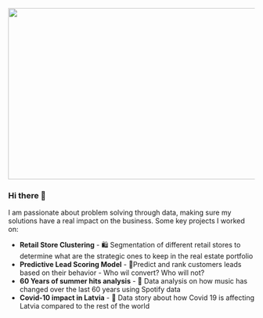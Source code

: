 <img src="https://kit8.net/images/thumbnails/580/386/detailed/4/Man_at_work@2x.png" width="550" height="350">


### Hi there 👋

I am passionate about problem solving through data, making sure my solutions have a real impact on the business. Some key projects I worked on:
- **Retail Store Clustering** - 🛍️ Segmentation of different retail stores to determine what are the strategic ones to keep in the real estate portfolio
- **Predictive Lead Scoring Model** - 🛒Predict and rank customers leads based on their behavior - Who wil convert? Who will not? 
- **60 Years of summer hits analysis** - 🎸 Data analysis on how music has changed over the last 60 years using Spotify data 
- **Covid-10 impact in Latvia** - 🦠 Data story about how Covid 19 is affecting Latvia compared to the rest of the world 






<!--
**algerza/algerza** is a ✨ _special_ ✨ repository because its `README.md` (this file) appears on your GitHub profile.

Here are some ideas to get you started:

- 🔭 I’m currently working on ...
- 🌱 I’m currently learning ...
- 👯 I’m looking to collaborate on ...
- 🤔 I’m looking for help with ...
- 💬 Ask me about ...
- 📫 How to reach me: ...
- 😄 Pronouns: ...
- ⚡ Fun fact: ...
-->
